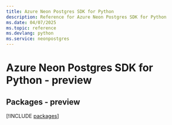 ```yaml
---
title: Azure Neon Postgres SDK for Python
description: Reference for Azure Neon Postgres SDK for Python
ms.date: 04/07/2025
ms.topic: reference
ms.devlang: python
ms.service: neonpostgres
---
```

# Azure Neon Postgres SDK for Python - preview
## Packages - preview
[!INCLUDE [packages](neon-postgres-index.md)]